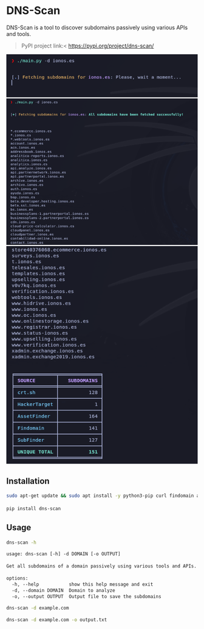# DNS-Scan

DNS-Scan is a tool to discover subdomains passively using various APIs and tools.
> PyPI project link:< https://pypi.org/project/dns-scan/

![](images/image.png)
![](images/image-1.png)
![](images/image-2.png)

## Installation

```bash
sudo apt-get update && sudo apt install -y python3-pip curl findomain assetfinder subfinder

pip install dns-scan
```

## Usage

```bash
dns-scan -h
```
```
usage: dns-scan [-h] -d DOMAIN [-o OUTPUT]

Get all subdomains of a domain passively using various tools and APIs.

options:
  -h, --help           show this help message and exit
  -d, --domain DOMAIN  Domain to analyze
  -o, --output OUTPUT  Output file to save the subdomains
```

```bash
dns-scan -d example.com
```

```bash
dns-scan -d example.com -o output.txt
```
